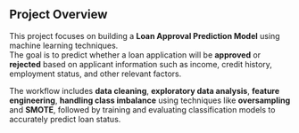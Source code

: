 ## Project Overview

This project focuses on building a **Loan Approval Prediction Model** using machine learning techniques.  
The goal is to predict whether a loan application will be **approved** or **rejected** based on applicant information such as income, credit history, employment status, and other relevant factors.

The workflow includes **data cleaning**, **exploratory data analysis**, **feature engineering**, **handling class imbalance** using techniques like **oversampling** and **SMOTE**, followed by training and evaluating classification models to accurately predict loan status.
